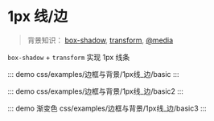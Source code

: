 # 1px 线/边
> 背景知识： [box-shadow](https://developer.mozilla.org/zh-CN/docs/Web/CSS/box-shadow), [transform](https://developer.mozilla.org/zh-CN/docs/Web/CSS/transform), [@media](https://developer.mozilla.org/zh-CN/docs/Web/CSS/@media)

`box-shadow` + `transform` 实现 1px 线条


::: demo
css/examples/边框与背景/1px线_边/basic
:::

::: demo
css/examples/边框与背景/1px线_边/basic2
:::

::: demo 渐变色
css/examples/边框与背景/1px线_边/basic3
:::
